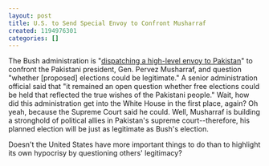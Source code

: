 ```yaml
---
layout: post
title: U.S. to Send Special Envoy to Confront Musharraf
created: 1194976301
categories: []
---
```

The Bush administration is "[dispatching a high-level envoy to Pakistan](http://www.nytimes.com/2007/11/13/washington/13policy.html)" to confront the Pakistani president, Gen. Pervez Musharraf, and question "whether [proposed] elections could be legitimate." A senior administration official said that "it remained an open question whether free elections could be held that reflected the true wishes of the Pakistani people." Wait, how did this administration get into the White House in the first place, again? Oh yeah, because the Supreme Court said he could. Well, Musharraf is building a stronghold of political allies in Pakistan's supreme court--therefore, his planned election will be just as legitimate as Bush's election.

Doesn't the United States have more important things to do than to highlight its own hypocrisy by questioning others' legitimacy?
